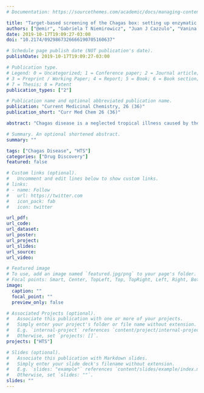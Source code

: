 ```yaml
---
# Documentation: https://sourcethemes.com/academic/docs/managing-content/

title: "Target-based screening of the Chagas box: setting up enzymatic assays to discover specific inhibitors across bioactive compounds."
authors: ["@emir", "Gabriela T Niemirowicz", "Juan J Cazzulo", "Vanina E Alvarez"]
date: 2019-10-17T19:09:27-03:00
doi: "10.2174/0929867326666190705160637"

# Schedule page publish date (NOT publication's date).
publishDate: 2019-10-17T19:09:27-03:00

# Publication type.
# Legend: 0 = Uncategorized; 1 = Conference paper; 2 = Journal article;
# 3 = Preprint / Working Paper; 4 = Report; 5 = Book; 6 = Book section;
# 7 = Thesis; 8 = Patent
publication_types: ["2"]

# Publication name and optional abbreviated publication name.
publication: "Current Medicinal Chemistry, 26 (36)"
publication_short: "Curr Med Chem 26 (36)"

abstract: "Chagas disease is a neglected tropical illness caused by the protozoan parasite Trypanosoma cruzi. The disease is endemic in Latin America with about 6 million people infected and many more being at risk. Only two drugs are available for treatment, Nifurtimox and Benznidazole, but they have a number of side effects and are not effective in all cases. This makes urgently necessary the development of new drugs, more efficient, less toxic and affordable to the poor people, who are most of the infected population. In this review we will summarize the current strategies used for drug discovery considering drug repositioning, phenotyping screenings and target-based approaches. In addition, we will describe in detail the considerations for setting up robust enzymatic assays aimed to identify and validate small molecule inhibitors in high throughput screenings."

# Summary. An optional shortened abstract.
summary: ""

tags: ["Chagas Disease", "HTS"]
categories: ["Drug Discovery"]
featured: false

# Custom links (optional).
#   Uncomment and edit lines below to show custom links.
# links:
# - name: Follow
#   url: https://twitter.com
#   icon_pack: fab
#   icon: twitter

url_pdf:
url_code:
url_dataset:
url_poster:
url_project:
url_slides:
url_source:
url_video:

# Featured image
# To use, add an image named `featured.jpg/png` to your page's folder. 
# Focal points: Smart, Center, TopLeft, Top, TopRight, Left, Right, BottomLeft, Bottom, BottomRight.
image:
  caption: ""
  focal_point: ""
  preview_only: false

# Associated Projects (optional).
#   Associate this publication with one or more of your projects.
#   Simply enter your project's folder or file name without extension.
#   E.g. `internal-project` references `content/project/internal-project/index.md`.
#   Otherwise, set `projects: []`.
projects: ["HTS"]

# Slides (optional).
#   Associate this publication with Markdown slides.
#   Simply enter your slide deck's filename without extension.
#   E.g. `slides: "example"` references `content/slides/example/index.md`.
#   Otherwise, set `slides: ""`.
slides: ""
---
```

